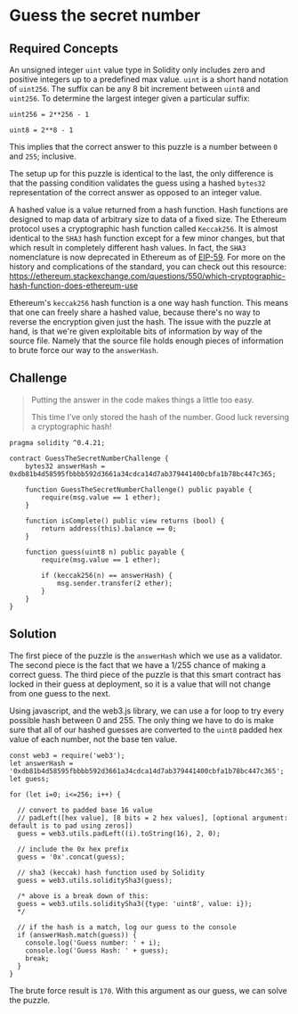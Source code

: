 # Guess the secret number

## Required Concepts

An unsigned integer ```uint``` value type in Solidity only includes zero and positive integers up to a predefined max value. ```uint``` is a short hand notation of ```uint256```. The suffix can be any 8 bit increment between ```uint8``` and ```uint256```. To determine the largest integer given a particular suffix:

```uint256 = 2**256 - 1```

```uint8 = 2**8 - 1```

This implies that the correct answer to this puzzle is a number between ```0``` and ```255```; inclusive.

The setup up for this puzzle is identical to the last, the only difference is that the passing condition validates the guess using a hashed ```bytes32``` representation of the correct answer as opposed to an integer value.

A hashed value is a value returned from a hash function. Hash functions are designed to map data of arbitrary size to data of a fixed size. The Ethereum protocol uses a cryptographic hash function called ```Keccak256```. It is almost identical to the ```SHA3``` hash function except for a few minor changes, but that which result in completely different hash values. In fact, the ```SHA3``` nomenclature is now deprecated in Ethereum as of [EIP-59](https://github.com/ethereum/EIPs/issues/59). For more on the history and complications of the standard, you can check out this resource: https://ethereum.stackexchange.com/questions/550/which-cryptographic-hash-function-does-ethereum-use

Ethereum's ```keccak256``` hash function is a one way hash function. This means that one can freely share a hashed value, because there's no way to reverse the encryption given just the hash. The issue with the puzzle at hand, is that we're given exploitable bits of information by way of the source file. Namely that the source file holds enough pieces of information to brute force our way to the ```answerHash```.

## Challenge

>Putting the answer in the code makes things a little too easy.
>
>This time I’ve only stored the hash of the number. Good luck reversing a cryptographic hash!

```
pragma solidity ^0.4.21;

contract GuessTheSecretNumberChallenge {
    bytes32 answerHash = 0xdb81b4d58595fbbbb592d3661a34cdca14d7ab379441400cbfa1b78bc447c365;

    function GuessTheSecretNumberChallenge() public payable {
        require(msg.value == 1 ether);
    }
    
    function isComplete() public view returns (bool) {
        return address(this).balance == 0;
    }

    function guess(uint8 n) public payable {
        require(msg.value == 1 ether);

        if (keccak256(n) == answerHash) {
            msg.sender.transfer(2 ether);
        }
    }
}
```

## Solution

The first piece of the puzzle is the ```answerHash``` which we use as a validator. The second piece is the fact that we have a 1/255 chance of making a correct guess. The third piece of the puzzle is that this smart contract has locked in their guess at deployment, so it is a value that will not change from one guess to the next.

Using javascript, and the web3.js library, we can use a for loop to try every possible hash between 0 and 255. The only thing we have to do is make sure that all of our hashed guesses are converted to the ```uint8``` padded hex value of each number, not the base ten value.

```
const web3 = require('web3');
let answerHash = '0xdb81b4d58595fbbbb592d3661a34cdca14d7ab379441400cbfa1b78bc447c365';
let guess;

for (let i=0; i<=256; i++) {

  // convert to padded base 16 value
  // padLeft([hex value], [8 bits = 2 hex values], [optional argument: default is to pad using zeros])
  guess = web3.utils.padLeft((i).toString(16), 2, 0);

  // include the 0x hex prefix
  guess = '0x'.concat(guess);

  // sha3 (keccak) hash function used by Solidity
  guess = web3.utils.soliditySha3(guess);

  /* above is a break down of this:
  guess = web3.utils.soliditySha3({type: 'uint8', value: i});
  */

  // if the hash is a match, log our guess to the console
  if (answerHash.match(guess)) {
    console.log('Guess number: ' + i);
    console.log('Guess Hash: ' + guess);
    break;
  }
}
```

The brute force result is ```170```. With this argument as our guess, we can solve the puzzle.
